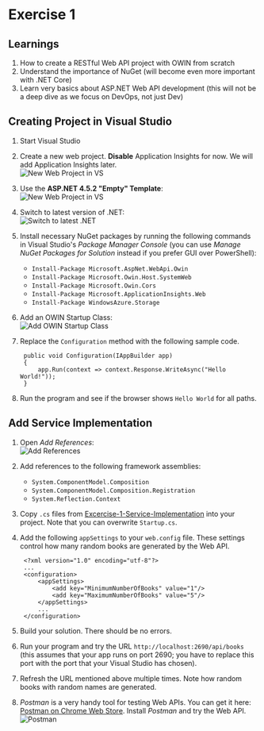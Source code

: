 # Exercise 1


## Learnings

1. How to create a RESTful Web API project with OWIN from scratch
1. Understand the importance of NuGet (will become even more important with .NET Core)
1. Learn very basics about ASP.NET Web API development (this will not be a deep dive as we focus on DevOps, not just Dev) 


## Creating Project in Visual Studio

1. Start Visual Studio

1. Create a new web project. **Disable** Application Insights for now. We will add Application Insights later.<br/> 
   ![New Web Project in VS](img/visual-studio-new-web-project.png)

1. Use the **ASP.NET 4.5.2 "Empty" Template**:<br/>
   ![New Web Project in VS](img/visual-studio-new-web-project-02.png)

1. Switch to latest version of .NET:<br/>
   ![Switch to latest .NET](img/switch-to-dotnet-4_6.png)

1. Install necessary NuGet packages by running the following commands in Visual Studio's *Package Manager Console* (you can use *Manage NuGet Packages for Solution* instead if you prefer GUI over PowerShell):
   * `Install-Package Microsoft.AspNet.WebApi.Owin`
   * `Install-Package Microsoft.Owin.Host.SystemWeb`
   * `Install-Package Microsoft.Owin.Cors`
   * `Install-Package Microsoft.ApplicationInsights.Web`
   * `Install-Package WindowsAzure.Storage`

1. Add an OWIN Startup Class:<br/>
   ![Add OWIN Startup Class](img/create-startup-class.png)

1. Replace the `Configuration` method with the following sample code.
   ```
    public void Configuration(IAppBuilder app)
    {
        app.Run(context => context.Response.WriteAsync("Hello World!"));
    }
   ```

1. Run the program and see if the browser shows `Hello World` for all paths.


## Add Service Implementation

1. Open *Add References*:<br/>
   ![Add References](img/add-references.png)

1. Add references to the following framework assemblies:
   * `System.ComponentModel.Composition`
   * `System.ComponentModel.Composition.Registration`
   * `System.Reflection.Context`

1. Copy `.cs` files from [Excercise-1-Service-Implementation](Assets/Exercise-1-Service-Implementation) into your project. Note that you can overwrite `Startup.cs`.

1. Add the following `appSettings` to your `web.config` file. These settings control how many random books are generated by the Web API.
   ```
    <?xml version="1.0" encoding="utf-8"?>
    ...
    <configuration>
        <appSettings>
            <add key="MinimumNumberOfBooks" value="1"/>
            <add key="MaximumNumberOfBooks" value="5"/>
        </appSettings>
        ...
    </configuration>
   ```

1. Build your solution. There should be no errors.

1. Run your program and try the URL `http://localhost:2690/api/books` (this assumes that your app runs on port 2690; you have to replace this port with the port that your Visual Studio has chosen).

1. Refresh the URL mentioned above multiple times. Note how random books with random names are generated.

1. *Postman* is a very handy tool for testing Web APIs. You can get it here: [Postman on Chrome Web Store](https://chrome.google.com/webstore/detail/postman/fhbjgbiflinjbdggehcddcbncdddomop). Install *Postman* and try the Web API.<br/>
   ![Postman](img/postman.png)
   
   